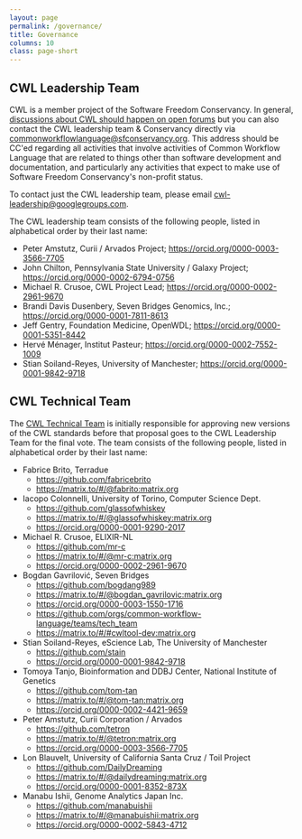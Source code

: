 ```yaml
---
layout: page
permalink: /governance/
title: Governance
columns: 10
class: page-short
---
```


## CWL Leadership Team

CWL is a member project of the Software Freedom Conservancy. In general, [discussions about CWL should happen on open forums](https://www.commonwl.org/community/) but you can also contact the CWL leadership team & Conservancy directly via <commonworkflowlanguage@sfconservancy.org>. This address should be CC'ed regarding all activities that involve activities of Common Workflow Language that are related to things other than software development and documentation, and particularly any activities that expect to make use of Software Freedom Conservancy's non-profit status.

To contact just the CWL leadership team, please email <cwl-leadership@googlegroups.com>.

The CWL leadership team consists of the following people, listed in alphabetical order by their last name:

*   Peter Amstutz, Curii / Arvados Project; <https://orcid.org/0000-0003-3566-7705>
*   John Chilton, Pennsylvania State University / Galaxy Project; <https://orcid.org/0000-0002-6794-0756>
*   Michael R. Crusoe, CWL Project Lead; <https://orcid.org/0000-0002-2961-9670>
*   Brandi Davis Dusenbery, Seven Bridges Genomics, Inc.; <https://orcid.org/0000-0001-7811-8613>
*   Jeff Gentry, Foundation Medicine, OpenWDL; <https://orcid.org/0000-0001-5351-8442>
*   Hervé Ménager, Institut Pasteur; <https://orcid.org/0000-0002-7552-1009>
*   Stian Soiland-Reyes, University of Manchester; <https://orcid.org/0000-0001-9842-9718>

## CWL Technical Team

The [CWL Technical Team](https://github.com/orgs/common-workflow-language/teams/tech_team) is initially responsible for approving new versions of the CWL standards before that proposal goes to the CWL Leadership Team for the final vote. The team consists of the following people, listed in alphabetical order by their last name:

* Fabrice Brito, Terradue
  * <https://github.com/fabricebrito>
  * <https://matrix.to/#/@fabrito:matrix.org>
* Iacopo Colonnelli, University of Torino, Computer Science Dept.
  * <https://github.com/glassofwhiskey>
  * <https://matrix.to/#/@glassofwhiskey:matrix.org>
  * <https://orcid.org/0000-0001-9290-2017>
* Michael R. Crusoe, ELIXIR-NL
  * <https://github.com/mr-c>
  * <https://matrix.to/#/@mr-c:matrix.org>
  * <https://orcid.org/0000-0002-2961-9670>
* Bogdan Gavrilović, Seven Bridges
  * <https://github.com/bogdang989>
  * <https://matrix.to/#/@bogdan_gavrilovic:matrix.org>
  * <https://orcid.org/0000-0003-1550-1716>
  * <https://github.com/orgs/common-workflow-language/teams/tech_team>
  * <https://matrix.to/#/#cwltool-dev:matrix.org>
* Stian Soiland-Reyes, eScience Lab, The University of Manchester
  * <https://github.com/stain>
  * <https://orcid.org/0000-0001-9842-9718>
* Tomoya Tanjo, Bioinformation and DDBJ Center, National Institute of Genetics
  * <https://github.com/tom-tan>
  * <https://matrix.to/#/@tom-tan:matrix.org>
  * <https://orcid.org/0000-0002-4421-9659>
* Peter Amstutz, Curii Corporation / Arvados
  * <https://github.com/tetron>
  * <https://matrix.to/#/@tetron:matrix.org>
  * <https://orcid.org/0000-0003-3566-7705>
* Lon Blauvelt, University of California Santa Cruz / Toil Project
  * https://github.com/DailyDreaming
  * https://matrix.to/#/@dailydreaming:matrix.org
  * https://orcid.org/0000-0001-8352-873X
* Manabu Ishii, Genome Analytics Japan Inc.
  * https://github.com/manabuishii
  * https://matrix.to/#/@manabuishii:matrix.org
  * https://orcid.org/0000-0002-5843-4712
